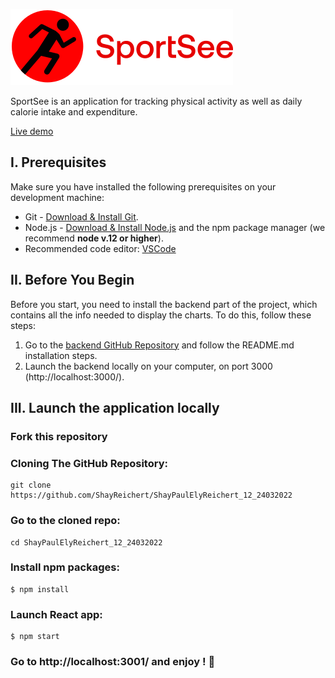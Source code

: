 [![SportSee Logo](https://raw.githubusercontent.com/ShayReichert/ShayPaulElyReichert_12_24032022/572ea7c8419383ad283020af9d8cfd8229f2f379/src/assets/logo.svg)](https://github.com/ShayReichert/ShayPaulElyReichert_12_24032022)

SportSee is an application for tracking physical activity as well as daily calorie intake and expenditure.

[Live demo](#)

## I. Prerequisites
Make sure you have installed the following prerequisites on your development machine:
* Git - [Download & Install Git](https://git-scm.com/downloads).
* Node.js - [Download & Install Node.js](https://nodejs.org/en/download/) and the npm package manager (we recommend **node v.12 or higher**).
* Recommended code editor: [VSCode](https://code.visualstudio.com/)


## II. Before You Begin
Before you start, you need to install the backend part of the project, which contains all the info needed to display the charts. 
To do this, follow these steps:

1. Go to the [backend GitHub Repository](https://github.com/OpenClassrooms-Student-Center/P9-front-end-dashboard) and follow the README.md installation steps.
2. Launch the backend locally on your computer, on port 3000 (http://localhost:3000/).


## III. Launch the application locally

### Fork this repository

### Cloning The GitHub Repository:

```
git clone https://github.com/ShayReichert/ShayPaulElyReichert_12_24032022
```

### Go to the cloned repo:
```
cd ShayPaulElyReichert_12_24032022
```

### Install npm packages:
```
$ npm install
```

### Launch React app:
```
$ npm start
```

### Go to http://localhost:3001/ and enjoy ! :partying_face: